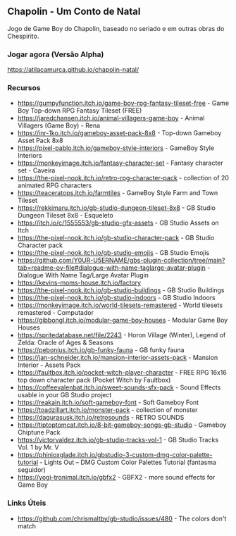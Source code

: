 ## Chapolin - Um Conto de Natal

Jogo de Game Boy do Chapolin, baseado no seriado e em outras obras do Chespirito.

### Jogar agora (Versão Alpha)

<https://atilacamurca.github.io/chapolin-natal/>

### Recursos

- <https://gumpyfunction.itch.io/game-boy-rpg-fantasy-tileset-free> - Game Boy Top-down RPG Fantasy Tileset (FREE)
- <https://jaredchansen.itch.io/animal-villagers-game-boy> - Animal Villagers (Game Boy) - Rena
- <https://inr-1ko.itch.io/gameboy-asset-pack-8x8> - Top-down Gameboy Asset Pack 8x8
- <https://pixel-pablo.itch.io/gameboy-style-interiors> - GameBoy Style Interiors
- <https://monkeyimage.itch.io/fantasy-character-set> - Fantasy character set - Caveira
- <https://the-pixel-nook.itch.io/retro-rpg-character-pack> - collection of 20 animated RPG characters
- <https://teaceratops.itch.io/farmtiles> - GameBoy Style Farm and Town Tileset
- <https://rekkimaru.itch.io/gb-studio-dungeon-tileset-8x8> - GB Studio Dungeon Tileset 8x8 - Esqueleto
- <https://itch.io/c/1555553/gb-studio-gfx-assets> - GB Studio Assets on Itch
- <https://the-pixel-nook.itch.io/gb-studio-character-pack> - GB Studio Character pack
- <https://the-pixel-nook.itch.io/gb-studio-emojis> - GB Studio Emojis
- <https://github.com/Y0UR-U5ERNAME/gbs-plugin-collection/tree/main?tab=readme-ov-file#dialogue-with-name-taglarge-avatar-plugin> - Dialogue With Name Tag/Large Avatar Plugin
- <https://kevins-moms-house.itch.io/factory>
- <https://the-pixel-nook.itch.io/gb-studio-buildings> - GB Studio Buildings
- <https://the-pixel-nook.itch.io/gb-studio-indoors> - GB Studio Indoors
- <https://monkeyimage.itch.io/world-tilesets-remastered> - World tilesets remastered - Computador
- <https://gibbongl.itch.io/modular-game-boy-houses> - Modular Game Boy Houses
- <https://spritedatabase.net/file/2243> - Horon Village (Winter), Legend of Zelda: Oracle of Ages & Seasons
- <https://pebonius.itch.io/gb-funky-fauna> - GB funky fauna
- <https://jan-schneider.itch.io/mansion-interior-assets-pack> - Mansion Interior - Assets Pack
- <https://faultbox.itch.io/pocket-witch-player-character> - FREE RPG 16x16 top down character pack (Pocket Witch by Faultbox)
- <https://coffeevalenbat.itch.io/sweet-sounds-sfx-pack> - Sound Effects usable in your GB Studio project
- <https://reakain.itch.io/soft-gameboy-font> - Soft Gameboy Font
- <https://toadzillart.itch.io/monster-pack> - collection of monster
- <https://dagurasusk.itch.io/retrosounds> - RETRO SOUNDS
- <https://tiptoptomcat.itch.io/8-bit-gameboy-songs-gb-studio> - Gameboy Chiptune Pack
- <https://victorvaldez.itch.io/gb-studio-tracks-vol-1> - GB Studio Tracks Vol. 1 by Mr. V
- <https://phinioxglade.itch.io/gbstudio-3-custom-dmg-color-palette-tutorial> - Lights Out – DMG Custom Color Palettes Tutorial (fantasma seguidor)
- <https://yogi-tronimal.itch.io/gbfx2> - GBFX2 - more sound effects for Game Boy

### Links Úteis

- <https://github.com/chrismaltby/gb-studio/issues/480> - The colors don't match
